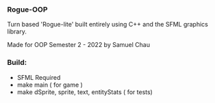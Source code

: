 ### Rogue-OOP
Turn based 'Rogue-lite' built entirely using C++ and the SFML graphics library.

Made for OOP Semester 2 - 2022 by Samuel Chau

### Build:
- SFML Required
- make main ( for game )
- make dSprite, sprite, text, entityStats ( for tests)
